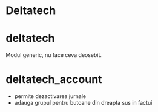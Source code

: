 
Deltatech
=================================


deltatech
=========
Modul generic, nu face ceva deosebit.



deltatech_account
=================
- permite dezactivarea jurnale
- adauga grupul pentru butoane din dreapta sus in factui




